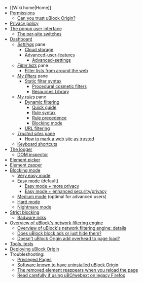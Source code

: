 - [[Wiki home|Home]]
- [Permissions](./Permissions)
    - [Can you trust uBlock Origin?](./Can-you-trust-uBlock-Origin%3F)
- [Privacy policy](./Privacy-policy)
- [The popup user interface](./Quick-guide:-popup-user-interface)
    - [The per-site switches](./Per-site-switches)
- [Dashboard](./Dashboard)
    - [_Settings_](./Dashboard:-Settings) pane
        - [Cloud storage](./Cloud-storage)
        - [Advanced-user-features](./Advanced-user-features)
            - [Advanced-settings](./Advanced-settings)
    - [_Filter lists_](./Dashboard:-Filter-lists) pane
        - [Filter lists from around the web](./Filter-lists-from-around-the-web)
    - [_My filters_](./Dashboard:-My-filters) pane
        - [Static filter syntax](./Static-filter-syntax)
            - [Procedural cosmetic filters](./Procedural-cosmetic-filters)
            - [Resources Library](./Resources-Library)
    - [_My rules_](./Dashboard:-My-rules) pane
        - [Dynamic filtering](./Dynamic-filtering)
            - [Quick guide](./Dynamic-filtering:-quick-guide)
            - [Rule syntax](./Dynamic-filtering:-rule-syntax)
            - [Rule precedence](./Dynamic-filtering:-precedence)
            - [Blocking mode](./Blocking-mode)
        - [URL filtering](./Dynamic-URL-filtering)
    - [_Trusted sites_ pane](./Dashboard:-Trusted-sites)
        - [How to mark a web site as trusted](./How-to-mark-a-web-site-as-trusted)
    - [Keyboard shortcuts](./Keyboard-shortcuts)
- [The logger](./The-logger)
    - [DOM inspector](./DOM-inspector)
- [Element picker](./Element-picker)
- [Element zapper](./Element-zapper)
- [Blocking mode](./Blocking-mode)
    - [Very easy mode](./Blocking-mode:-very-easy-mode)
    - [Easy mode](./Blocking-mode:-easy-mode) (default)
        - [Easy mode + more privacy](./Dynamic-filtering:-to-easily-reduce-privacy-exposure)
        - [Easy mode + enhanced security/privacy](./Dynamic-filtering:-Benefits-of-blocking-3rd-party-iframe-tags)
    - [Medium mode](./Blocking-mode:-medium-mode) (optimal for advanced users)
    - [Hard mode](./Blocking-mode:-hard-mode)
    - [Nightmare mode](./Blocking-mode:-nightmare-mode)
- [Strict blocking](./Strict-blocking)
    - [Badware risks](./Badware-risks)
- [Overview of uBlock's network filtering engine](./Overview-of-uBlock's-network-filtering-engine)
    - [Overview of uBlock's network filtering engine: details](./Overview-of-uBlock's-network-filtering-engine:-details)
    - [Does uBlock block ads or just hide them?](./Does-uBlock-block-ads-or-just-hide-them%3F)
    - [Doesn't uBlock Origin add overhead to page load?](./Doesn't-uBlock-Origin-add-overhead-to-page-load%3F)
- [Tools, tests](./Tools)
- [Deploying uBlock Origin](./Deploying-uBlock-Origin)
- Troubleshooting:
    - [Privileged Pages](./Privileged-Pages)
    - [Software known to have uninstalled uBlock Origin](./Software-known-to-have-uninstalled-uBlock-Origin)
    - [The removed element reappears when you reload the page](./Element-picker#the-removed-element-reappears-when-you-reload-the-page)
    - [Read carefully if using uBO/webext on legacy Firefox](./Firefox-WebExtensions)
